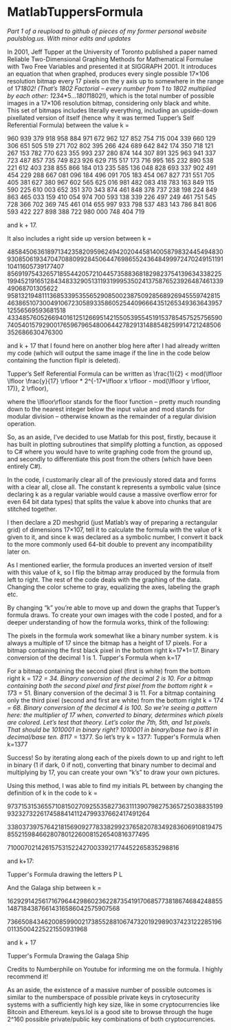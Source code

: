 # MatlabTuppersFormula

*Part 1 of a reupload to github of pieces of my former personal website paulsblog.us. With minor edits and updates*

In 2001, Jeff Tupper at the University of Toronto published a paper named Reliable Two-Dimensional Graphing Methods for Mathematical Formulae with Two Free Variables and presented it at SIGGRAPH 2001. It introduces an equation that when graphed, produces every single possible 17×106 resolution bitmap every 17 pixels on the y axis up to somewhere in the range of 17*1802! (That’s 1802 Factorial – every number from 1 to 1802 multiplied by each other: 1*2*3*4*5…*1801*1802!), which is the total number of possible images in a 17×106 resolution bitmap, considering only black and white. This set of bitmaps includes literally everything, including an upside-down pixellated version of itself (hence why it was termed Tupper’s Self Referential Formula) between the value k =

960 939 379 918 958 884 971 672 962 127 852 754 715 004 339 660 129 306 651 505 519 271 702 802 395 266 424 689 642 842 174 350 718 121 267 153 782 770 623 355 993 237 280 874 144 307 891 325 963 941 337 723 487 857 735 749 823 926 629 715 517 173 716 995 165 232 890 538 221 612 403 238 855 866 184 013 235 585 136 048 828 693 337 902 491 454 229 288 667 081 096 184 496 091 705 183 454 067 827 731 551 705 405 381 627 380 967 602 565 625 016 981 482 083 418 783 163 849 115 590 225 610 003 652 351 370 343 874 461 848 378 737 238 198 224 849 863 465 033 159 410 054 974 700 593 138 339 226 497 249 461 751 545 728 366 702 369 745 461 014 655 997 933 798 537 483 143 786 841 806 593 422 227 898 388 722 980 000 748 404 719

and k + 17.

It also includes a right side up version between k =

4858450636189713423582095962494202044581400587983244549483093085061934704708809928450644769865524364849997247024915119110411605739177407
8569197543265718554420572104457358836818298237541396343382251994521916512843483329051311931999535024137587652392648746133949068701305622
9581321948111368533953556529085002387509285689269455597428154638651073004910672305893358605254409666435126534936364395712556569593681518
4334857605266940161251266951421550539554519153785457525756590740540157929001765967965480064427829131488548259914721248506352686630476300

and k + 17 that I found here on another blog here after I had already written my code (which will output the same image if the line in the code below containing the function fliplr is deleted).

Tupper’s Self Referential Formula can be written as \frac{1}{2} < mod(\lfloor \lfloor \frac{y}{17} \rfloor * 2^{-17*\lfloor x \rfloor - mod(\lfloor y \rfloor, 17)}, 2 \rfloor),

where the \lfloor\rfloor stands for the floor function – pretty much rounding down to the nearest integer below the input value and mod stands for modular division – otherwise known as the remainder of a regular division operation.

So, as an aside, I’ve decided to use Matlab for this post, firstly, because it has built in plotting subroutines that simplify plotting a function, as opposed to C# where you would have to write graphing code from the ground up, and secondly to differentiate this post from the others (which have been entirely C#).

In the code, I customarily clear all of the previously stored data and forms with a clear all, close all. The constant k represents a symbolic value (since declaring k as a regular variable would cause a massive overflow error for even 64 bit data types) that splits the value k above into chunks that are stitched together.

I then declare a 2D meshgrid (just Matlab’s way of preparing a rectangular grid) of dimensions 17×107, tell it to calculate the formula with the value of k given to it, and since k was declared as a symbolic number, I convert it back to the more commonly used 64-bit double to prevent any incompatibility later on.

As I mentioned earlier, the formula produces an inverted version of itself with this value of k, so I flip the bitmap array produced by the formula from left to right. The rest of the code deals with the graphing of the data. Changing the color scheme to gray, equalizing the axes, labeling the graph etc.

By changing “k” you’re able to move up and down the graphs that Tupper’s formula draws. To create your own images with the code I posted, and for a deeper understanding of how the formula works, think of the following:

The pixels in the formula work somewhat like a binary number system.
k is always a multiple of 17 since the bitmap has a height of 17 pixels.
For a bitmap containing the first black pixel in the bottom right k=17*1=17. Binary conversion of the decimal 1 is 1.
Tupper's Formula when k=17

For a bitmap containing the second pixel (first is white) from the bottom right k = 17*2 = 34. Binary conversion of the decimal 2 is 10.
For a bitmap containing both the second pixel and first pixel from the bottom right k = 17*3 = 51. Binary conversion of the decimal 3 is 11.
For a bitmap containing only the third pixel (second and first are white) from the bottom right k = 17*4 = 68. Binary conversion of the decimal 4 is 100.
So we’re seeing a pattern here: the multiplier of 17 when, converted to binary, determines which pixels are colored. Let’s test that theory. Let’s color the 7th, 5th, and 1st pixels. That should be 1010001 in binary right? 1010001 in binary/base two is 81 in decimal/base ten. 81*17 = 1377. So let’s try k = 1377:
Tupper's Formula when k=1377

Success! So by iterating along each of the pixels down to up and right to left in binary (1 if dark, 0 if not), converting that binary number to decimal and multiplying by 17, you can create your own “k’s” to draw your own pictures.

Using this method, I was able to find my initials PL between by changing the definition of k in the code to k =

9737153153655710815027092553582736311139079827536572503883519993232732261745884141124799337662417491264

3380373975764218156909277833829923765820783492836069108194758552159846628078012260081526540816377495

7100070214261575315224270033921774452265835298816

and k+17:

Tupper's Formula drawing the letters P L

And the Galaga ship between k =

162929142561716796442986023622873541917068577381867468424885514871843876614316586042575907568

73665084346200859900217385528810674732019298903742312228519601135004225221550931968

and k + 17

Tupper's Formula Drawing the Galaga Ship

Credits to Numberphile on Youtube for informing me on the formula. I highly recommend it!

As an aside, the existence of a massive number of possible outcomes is similar to the numberspace of possible private keys in crytosecurity systems with a sufficiently high key size, like in some cryptocurrencies like Bitcoin and Ethereum. keys.lol is a good site to browse through the huge 2^160 possible private/public key combinations of both cryptocurrencies.
